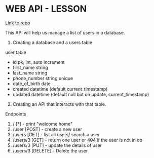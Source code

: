 # WEB API - LESSON

[ Link to repo](https://github.com/innv8/web-api)


This API will help us manage a list of users in a database.

1. Creating a database and a users table

user table

- id pk, int, auto increment
- first_name string
- last_name string
- phone_number string unique
- date_of_birth date
- created datetime (default current_timestamp)
- updated datetime (default null but on update, current_timestamp)

2. Creating an API that interacts with that table.

Endpoints

1. /            [*]         - print "welcome home"
2. /user        [POST]      - create a new user
3. /users       [GET]       - list all users/ search a user
3. /users/3     [GET]       - return one user or 404 if the user is not in db
4. /users/3     [PUT]       - update the details of user
5. /users/3     [DELETE]    - Delete the user